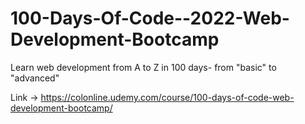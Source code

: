 # 100-Days-Of-Code--2022-Web-Development-Bootcamp
Learn web development from A to Z in 100 days- from "basic" to "advanced"

Link -> https://colonline.udemy.com/course/100-days-of-code-web-development-bootcamp/

